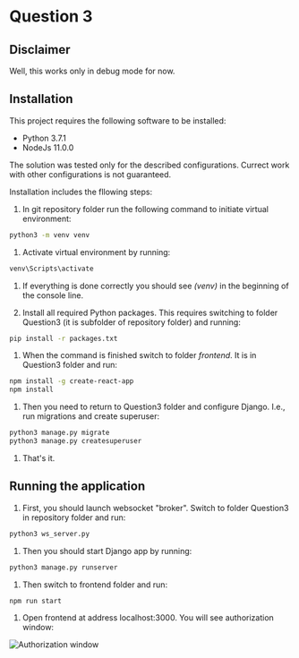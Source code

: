 # Question 3

## Disclaimer

Well, this works only in debug mode for now.

## Installation

This project requires the following software to be installed:

* Python 3.7.1
* NodeJs 11.0.0

The solution was tested only for the described configurations. Currect work with other configurations is not guaranteed.

Installation includes the fllowing steps:
1. In git repository folder run the following command to initiate virtual environment:

```bash
python3 -m venv venv
```

1. Activate virtual environment by running:

```bash
venv\Scripts\activate
```

1. If everything is done correctly you should see *(venv)* in the beginning of the console line.

1. Install all required Python packages. This requires switching to folder Question3 (it is subfolder of repository folder) and running:

```bash
pip install -r packages.txt
```

1. When the command is finished switch to folder *frontend*. It is in Question3 folder and run:

```bash
npm install -g create-react-app
npm install
```

1. Then you need to return to Question3 folder and configure Django. I.e., run migrations and create superuser:

```bash
python3 manage.py migrate
python3 manage.py createsuperuser
```

1. That's it.

## Running the application

1. First, you should launch websocket "broker". Switch to folder Question3 in repository folder and run:

```bash
python3 ws_server.py
```

1. Then you should start Django app by running:

```bash
python3 manage.py runserver
```

1. Then switch to frontend folder and run:

```bash
npm run start
```

1. Open frontend at address localhost:3000. You will see authorization window:

![Authorization window](/images/auth.png)


